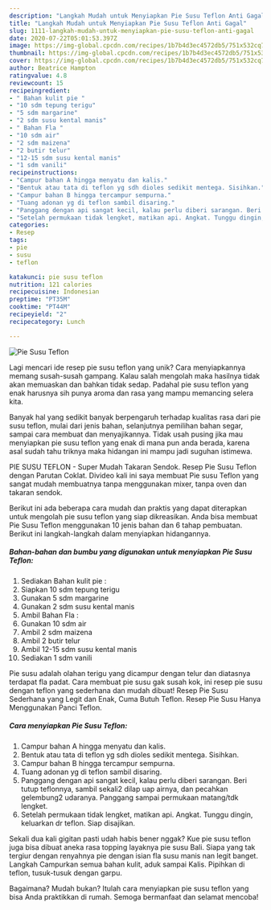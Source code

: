 ```yaml
---
description: "Langkah Mudah untuk Menyiapkan Pie Susu Teflon Anti Gagal"
title: "Langkah Mudah untuk Menyiapkan Pie Susu Teflon Anti Gagal"
slug: 1111-langkah-mudah-untuk-menyiapkan-pie-susu-teflon-anti-gagal
date: 2020-07-22T05:01:53.397Z
image: https://img-global.cpcdn.com/recipes/1b7b4d3ec4572db5/751x532cq70/pie-susu-teflon-foto-resep-utama.jpg
thumbnail: https://img-global.cpcdn.com/recipes/1b7b4d3ec4572db5/751x532cq70/pie-susu-teflon-foto-resep-utama.jpg
cover: https://img-global.cpcdn.com/recipes/1b7b4d3ec4572db5/751x532cq70/pie-susu-teflon-foto-resep-utama.jpg
author: Beatrice Hampton
ratingvalue: 4.8
reviewcount: 15
recipeingredient:
- " Bahan kulit pie "
- "10 sdm tepung terigu"
- "5 sdm margarine"
- "2 sdm susu kental manis"
- " Bahan Fla "
- "10 sdm air"
- "2 sdm maizena"
- "2 butir telur"
- "12-15 sdm susu kental manis"
- "1 sdm vanili"
recipeinstructions:
- "Campur bahan A hingga menyatu dan kalis."
- "Bentuk atau tata di teflon yg sdh dioles sedikit mentega. Sisihkan."
- "Campur bahan B hingga tercampur sempurna."
- "Tuang adonan yg di teflon sambil disaring."
- "Panggang dengan api sangat kecil, kalau perlu diberi sarangan. Beri tutup teflonnya, sambil sekali2 dilap uap airnya, dan pecahkan gelembung2 udaranya. Panggang sampai permukaan matang/tdk lengket."
- "Setelah permukaan tidak lengket, matikan api. Angkat. Tunggu dingin, keluarkan dr teflon. Siap disajikan."
categories:
- Resep
tags:
- pie
- susu
- teflon

katakunci: pie susu teflon 
nutrition: 121 calories
recipecuisine: Indonesian
preptime: "PT35M"
cooktime: "PT44M"
recipeyield: "2"
recipecategory: Lunch

---
```



![Pie Susu Teflon](https://img-global.cpcdn.com/recipes/1b7b4d3ec4572db5/751x532cq70/pie-susu-teflon-foto-resep-utama.jpg)

Lagi mencari ide resep pie susu teflon yang unik? Cara menyiapkannya memang susah-susah gampang. Kalau salah mengolah maka hasilnya tidak akan memuaskan dan bahkan tidak sedap. Padahal pie susu teflon yang enak harusnya sih punya aroma dan rasa yang mampu memancing selera kita.

Banyak hal yang sedikit banyak berpengaruh terhadap kualitas rasa dari pie susu teflon, mulai dari jenis bahan, selanjutnya pemilihan bahan segar, sampai cara membuat dan menyajikannya. Tidak usah pusing jika mau menyiapkan pie susu teflon yang enak di mana pun anda berada, karena asal sudah tahu triknya maka hidangan ini mampu jadi suguhan istimewa.

PIE SUSU TEFLON - Super Mudah Takaran Sendok. Resep Pie Susu Teflon dengan Parutan Coklat. Divideo kali ini saya membuat Pie susu Teflon yang sangat mudah membuatnya tanpa menggunakan mixer, tanpa oven dan takaran sendok.


Berikut ini ada beberapa cara mudah dan praktis yang dapat diterapkan untuk mengolah pie susu teflon yang siap dikreasikan. Anda bisa membuat Pie Susu Teflon menggunakan 10 jenis bahan dan 6 tahap pembuatan. Berikut ini langkah-langkah dalam menyiapkan hidangannya.

<!--inarticleads1-->

##### Bahan-bahan dan bumbu yang digunakan untuk menyiapkan Pie Susu Teflon:

1. Sediakan  Bahan kulit pie :
1. Siapkan 10 sdm tepung terigu
1. Gunakan 5 sdm margarine
1. Gunakan 2 sdm susu kental manis
1. Ambil  Bahan Fla :
1. Gunakan 10 sdm air
1. Ambil 2 sdm maizena
1. Ambil 2 butir telur
1. Ambil 12-15 sdm susu kental manis
1. Sediakan 1 sdm vanili


Pie susu adalah olahan terigu yang dicampur dengan telur dan diatasnya terdapat fla padat. Cara membuat pie susu gak susah kok, ini resep pie susu dengan teflon yang sederhana dan mudah dibuat! Resep Pie Susu Sederhana yang Legit dan Enak, Cuma Butuh Teflon. Resep Pie Susu Hanya Menggunakan Panci Teflon. 

<!--inarticleads2-->

##### Cara menyiapkan Pie Susu Teflon:

1. Campur bahan A hingga menyatu dan kalis.
1. Bentuk atau tata di teflon yg sdh dioles sedikit mentega. Sisihkan.
1. Campur bahan B hingga tercampur sempurna.
1. Tuang adonan yg di teflon sambil disaring.
1. Panggang dengan api sangat kecil, kalau perlu diberi sarangan. Beri tutup teflonnya, sambil sekali2 dilap uap airnya, dan pecahkan gelembung2 udaranya. Panggang sampai permukaan matang/tdk lengket.
1. Setelah permukaan tidak lengket, matikan api. Angkat. Tunggu dingin, keluarkan dr teflon. Siap disajikan.


Sekali dua kali gigitan pasti udah habis bener nggak? Kue pie susu teflon juga bisa dibuat aneka rasa topping layaknya pie susu Bali. Siapa yang tak tergiur dengan renyahnya pie dengan isian fla susu manis nan legit banget. Langkah Campurkan semua bahan kulit, aduk sampai Kalis. Pipihkan di teflon, tusuk-tusuk dengan garpu. 

Bagaimana? Mudah bukan? Itulah cara menyiapkan pie susu teflon yang bisa Anda praktikkan di rumah. Semoga bermanfaat dan selamat mencoba!
